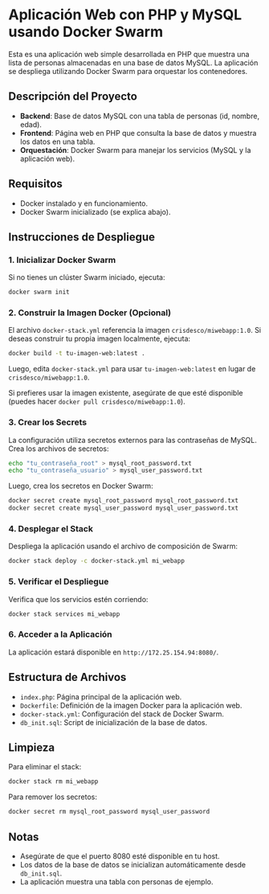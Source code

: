# Aplicación Web con PHP y MySQL usando Docker Swarm

Esta es una aplicación web simple desarrollada en PHP que muestra una lista de personas almacenadas en una base de datos MySQL. La aplicación se despliega utilizando Docker Swarm para orquestar los contenedores.

## Descripción del Proyecto

- **Backend**: Base de datos MySQL con una tabla de personas (id, nombre, edad).
- **Frontend**: Página web en PHP que consulta la base de datos y muestra los datos en una tabla.
- **Orquestación**: Docker Swarm para manejar los servicios (MySQL y la aplicación web).

## Requisitos

- Docker instalado y en funcionamiento.
- Docker Swarm inicializado (se explica abajo).

## Instrucciones de Despliegue

### 1. Inicializar Docker Swarm

Si no tienes un clúster Swarm iniciado, ejecuta:

```bash
docker swarm init
```

### 2. Construir la Imagen Docker (Opcional)

El archivo `docker-stack.yml` referencia la imagen `crisdesco/miwebapp:1.0`. Si deseas construir tu propia imagen localmente, ejecuta:

```bash
docker build -t tu-imagen-web:latest .
```

Luego, edita `docker-stack.yml` para usar `tu-imagen-web:latest` en lugar de `crisdesco/miwebapp:1.0`.

Si prefieres usar la imagen existente, asegúrate de que esté disponible (puedes hacer `docker pull crisdesco/miwebapp:1.0`).

### 3. Crear los Secrets

La configuración utiliza secretos externos para las contraseñas de MySQL. Crea los archivos de secretos:

```bash
echo "tu_contraseña_root" > mysql_root_password.txt
echo "tu_contraseña_usuario" > mysql_user_password.txt
```

Luego, crea los secretos en Docker Swarm:

```bash
docker secret create mysql_root_password mysql_root_password.txt
docker secret create mysql_user_password mysql_user_password.txt
```

### 4. Desplegar el Stack

Despliega la aplicación usando el archivo de composición de Swarm:

```bash
docker stack deploy -c docker-stack.yml mi_webapp
```

### 5. Verificar el Despliegue

Verifica que los servicios estén corriendo:

```bash
docker stack services mi_webapp
```

### 6. Acceder a la Aplicación

La aplicación estará disponible en `http://172.25.154.94:8080/`.

## Estructura de Archivos

- `index.php`: Página principal de la aplicación web.
- `Dockerfile`: Definición de la imagen Docker para la aplicación web.
- `docker-stack.yml`: Configuración del stack de Docker Swarm.
- `db_init.sql`: Script de inicialización de la base de datos.

## Limpieza

Para eliminar el stack:

```bash
docker stack rm mi_webapp
```

Para remover los secretos:

```bash
docker secret rm mysql_root_password mysql_user_password
```

## Notas

- Asegúrate de que el puerto 8080 esté disponible en tu host.
- Los datos de la base de datos se inicializan automáticamente desde `db_init.sql`.
- La aplicación muestra una tabla con personas de ejemplo.